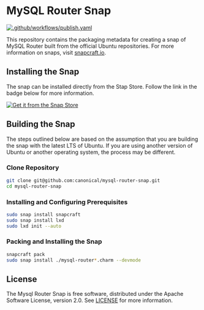 # MySQL Router Snap
[![.github/workflows/publish.yaml](https://github.com/canonical/mysql-router-snap/actions/workflows/publish.yaml/badge.svg)](https://github.com/canonical/mysql-router-snap/actions/workflows/publish.yaml)

This repository contains the packaging metadata for creating a snap of MySQL Router built from the official Ubuntu repositories.  For more information on snaps, visit [snapcraft.io](https://snapcraft.io/). 

## Installing the Snap
The snap can be installed directly from the Stap Store.  Follow the link in the badge below for more information.
<br>

[![Get it from the Snap Store](https://snapcraft.io/static/images/badges/en/snap-store-black.svg)](https://snapcraft.io/mysql-router)


## Building the Snap
The steps outlined below are based on the assumption that you are building the snap with the latest LTS of Ubuntu.  If you are using another version of Ubuntu or another operating system, the process may be different.

### Clone Repository
```bash
git clone git@github.com:canonical/mysql-router-snap.git
cd mysql-router-snap
```
### Installing and Configuring Prerequisites
```bash
sudo snap install snapcraft
sudo snap install lxd
sudo lxd init --auto
```
### Packing and Installing the Snap
```bash
snapcraft pack
sudo snap install ./mysql-router*.charm --devmode
```
## License
The Mysql Router Snap is free software, distributed under the Apache
Software License, version 2.0. See
[LICENSE](https://github.com/canonical/mysql-router-snap/blob/8.0/stable/LICENSE)
for more information.
